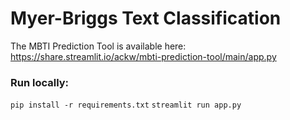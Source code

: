 # Myer-Briggs Text Classification

The MBTI Prediction Tool is available here: https://share.streamlit.io/ackw/mbti-prediction-tool/main/app.py

### Run locally:
`pip install -r requirements.txt`
`streamlit run app.py `